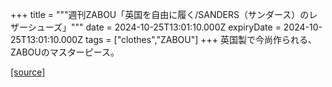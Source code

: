 +++
title = """週刊ZABOU「英国を自由に履く/SANDERS（サンダース）のレザーシューズ」"""
date = 2024-10-25T13:01:10.000Z
expiryDate = 2024-10-25T13:01:10.000Z
tags = ["clothes","ZABOU"]
+++
英国製で今尚作られる、ZABOUのマスターピース。

[[source]](https://zabou.org/2024/10/25/311020/)
